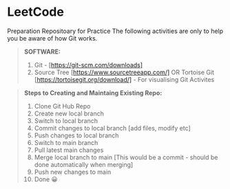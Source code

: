 # LeetCode
Preparation Repositoary for Practice
The following activities are only to help you be aware of how Git works.

> __SOFTWARE:__
> 1. Git -  [https://git-scm.com/downloads]
> 2. Source Tree [https://www.sourcetreeapp.com/] OR Tortoise Git [https://tortoisegit.org/download/] - For visualising Git Activites 


> __Steps to Creating and Maintaing Existing Repo:__
> 1. Clone Git Hub Repo 
> 2. Create new local branch 
> 3. Switch to local branch 
> 4. Commit changes to local branch [add files, modify etc]
> 5. Push changes to local branch 
> 6. Switch to main branch 
> 7. Pull latest main changes 
> 8. Merge local branch to main [This would be a commit - should be done automatically when merging]
> 9. Push new changes to main
> 10. Done :grinning:
